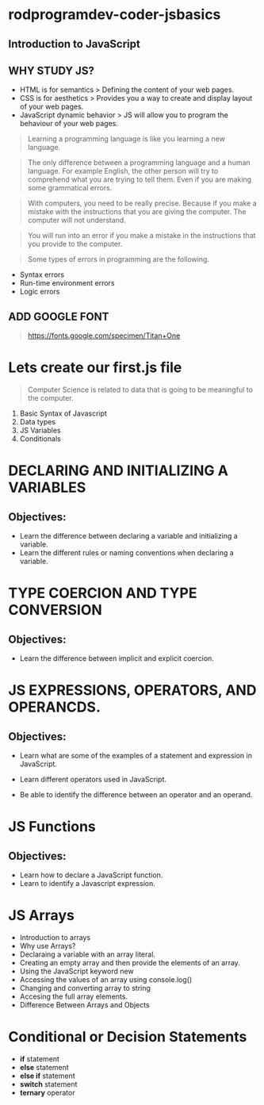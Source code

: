 # rodprogramdev-coder-jsbasics

## Introduction to JavaScript


## WHY STUDY JS?

- HTML is for semantics > Defining the content of your web pages.
- CSS is for aesthetics > Provides you a way to create and display layout of your web pages.
- JavaScript dynamic behavior > JS will allow you to program the behaviour of your web pages. 

> Learning a programming language is like you learning a new language. 

> The only difference between a programming language and a human language. For example English, the other person will try to comprehend what you are trying to tell them. Even if you are making some grammatical errors.

> With computers, you need to be really precise. Because if you make a mistake with the instructions that you are giving the computer. The computer will not understand. 

> You will run into an error if you make a mistake in the instructions that you provide to the computer. 

> Some types of errors in programming are the following. 

- Syntax errors 
- Run-time environment errors
- Logic errors

## ADD GOOGLE FONT

> https://fonts.google.com/specimen/Titan+One


# Lets create our first.js file

> Computer Science is related to data that is going to be meaningful to the computer. 

1. Basic Syntax of Javascript
2. Data types
3. JS Variables
4. Conditionals


# DECLARING AND INITIALIZING A VARIABLES

## Objectives:

- Learn the difference between declaring a variable and initializing a variable.
- Learn the different rules or naming conventions when declaring a variable. 


# TYPE COERCION AND TYPE CONVERSION

## Objectives:

- Learn the difference between implicit and explicit coercion. 

 
# JS EXPRESSIONS, OPERATORS, AND OPERANCDS.

## Objectives:

- Learn what are some of the examples of a statement and expression in JavaScript.

- Learn different operators used in JavaScript.

- Be able to identify the difference between an operator and an operand. 

# JS Functions

## Objectives:

- Learn how to declare a JavaScript function. 
- Learn to identify a Javascript expression. 


# JS Arrays

- Introduction to arrays
- Why use Arrays?
- Declaraing a variable with an array literal. 
- Creating an empty array and then provide the elements of an array.
- Using the JavaScript keyword new
- Accessing the values of an array using console.log()
- Changing and converting array to string
- Accesing the full array elements.
- Difference Between Arrays and Objects

# Conditional or Decision Statements

- **if** statement
- **else** statement
- **else if** statement
- **switch** statement
- **ternary** operator



